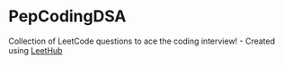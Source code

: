 # PepCodingDSA
Collection of LeetCode questions to ace the coding interview! - Created using [LeetHub](https://github.com/QasimWani/LeetHub)
